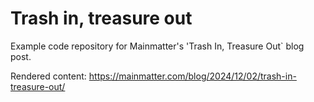 # Trash in, treasure out

Example code repository for Mainmatter's 'Trash In, Treasure Out` blog post.

Rendered content: <https://mainmatter.com/blog/2024/12/02/trash-in-treasure-out/>
